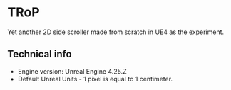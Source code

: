 # TRoP
Yet another 2D side scroller made from scratch in UE4 as the experiment.

## Technical info
- Engine version: Unreal Engine 4.25.Z
- Default Unreal Units - 1 pixel is equal to 1 centimeter.